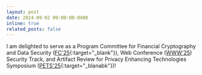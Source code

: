 ```yaml
---
layout: post
date: 2024-09-02 00:00:00-0400
inline: true
related_posts: false
---
```

I am delighted to serve as a Program Committee for Financial Cryptography and Data Security ([FC'25](https://fc25.ifca.ai/cfp.html){:target="\_blank"}), Web Conference ([WWW'25](https://www2025.thewebconf.org/)) Security Track, and Artifact Review for Privacy Enhancing Technologies Symposium ([PETS'25](https://petsymposium.org/cfp25.php){:target="\_blanabk"})! 

